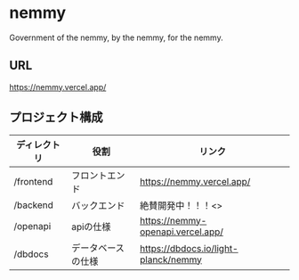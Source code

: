 # nemmy

Government of the nemmy, by the nemmy, for the nemmy.

## URL

<https://nemmy.vercel.app/>

## プロジェクト構成

| ディレクトリ | 役割 | リンク |
| ------- | ------- | ------- |
| /frontend | フロントエンド | <https://nemmy.vercel.app/> |
| /backend | バックエンド | 絶賛開発中！！！<> |
| /openapi | apiの仕様 | <https://nemmy-openapi.vercel.app/> |
| /dbdocs | データベースの仕様 | <https://dbdocs.io/light-planck/nemmy> |
